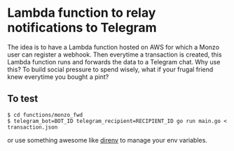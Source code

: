 # Lambda function to relay notifications to Telegram
The idea is to have a Lambda function hosted on AWS for which a Monzo user can register a webhook. Then everytime a transaction is created, this Lambda function runs and forwards the data to a Telegram chat. Why use this? To build social pressure to spend wisely, what if your frugal friend knew everytime you bought a pint?

## To test
```
$ cd functions/monzo_fwd
$ telegram_bot=BOT_ID telegram_recipient=RECIPIENT_ID go run main.go < transaction.json
```

or use something awesome like [direnv](https://direnv.net/) to manage your env variables.
